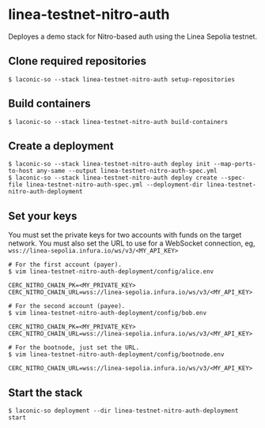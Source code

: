 # linea-testnet-nitro-auth

Deployes a demo stack for Nitro-based auth using the Linea Sepolia testnet.

## Clone required repositories

```
$ laconic-so --stack linea-testnet-nitro-auth setup-repositories
```

## Build containers

```
$ laconic-so --stack linea-testnet-nitro-auth build-containers
```

## Create a deployment

```
$ laconic-so --stack linea-testnet-nitro-auth deploy init --map-ports-to-host any-same --output linea-testnet-nitro-auth-spec.yml
$ laconic-so --stack linea-testnet-nitro-auth deploy create --spec-file linea-testnet-nitro-auth-spec.yml --deployment-dir linea-testnet-nitro-auth-deployment
```

## Set your keys

You must set the private keys for two accounts with funds on the target network.  You must also set the URL to use
for a WebSocket connection, eg, `wss://linea-sepolia.infura.io/ws/v3/<MY_API_KEY>`

```
# For the first account (payer).
$ vim linea-testnet-nitro-auth-deployment/config/alice.env

CERC_NITRO_CHAIN_PK=<MY_PRIVATE_KEY>
CERC_NITRO_CHAIN_URL=wss://linea-sepolia.infura.io/ws/v3/<MY_API_KEY>

# For the second account (payee).
$ vim linea-testnet-nitro-auth-deployment/config/bob.env

CERC_NITRO_CHAIN_PK=<MY_PRIVATE_KEY>
CERC_NITRO_CHAIN_URL=wss://linea-sepolia.infura.io/ws/v3/<MY_API_KEY>

# For the bootnode, just set the URL.
$ vim linea-testnet-nitro-auth-deployment/config/bootnode.env

CERC_NITRO_CHAIN_URL=wss://linea-sepolia.infura.io/ws/v3/<MY_API_KEY>
```

## Start the stack
```
$ laconic-so deployment --dir linea-testnet-nitro-auth-deployment start
```